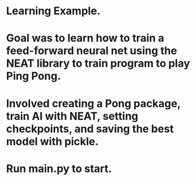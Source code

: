 # Learning Example.
# Goal was to learn how to train a feed-forward neural net using the NEAT library to train program to play Ping Pong.
# Involved creating a Pong package, train AI with NEAT, setting checkpoints, and saving the best model with pickle.
# Run main.py to start.
